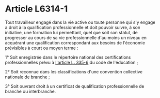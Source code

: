 # Article L6314-1

Tout travailleur engagé dans la vie active ou toute personne qui s'y engage a droit à la qualification professionnelle et doit pouvoir suivre, à son initiative, une formation lui permettant, quel que soit son statut, de progresser au cours de sa vie professionnelle d'au moins un niveau en acquérant une qualification correspondant aux besoins de l'économie prévisibles à court ou moyen terme : 

1° Soit enregistrée dans le répertoire national des certifications professionnelles prévu à [l'article L. 335-6][1] du code de l'éducation ; 

2° Soit reconnue dans les classifications d'une convention collective nationale de branche ; 

3° Soit ouvrant droit à un certificat de qualification professionnelle de branche ou interbranche.

 [1]: /affichCodeArticle.do?cidTexte=LEGITEXT000006071191&idArticle=LEGIARTI000006524831&dateTexte=&categorieLien=cid